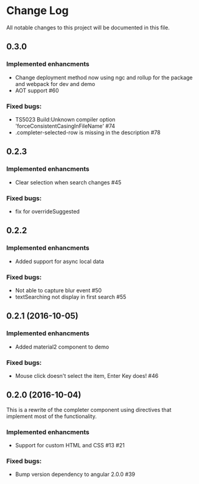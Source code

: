# Change Log
All notable changes to this project will be documented in this file.

## 0.3.0
### Implemented enhancments
- Change deployment method now using ngc and rollup for the package and webpack for dev and demo
- AOT support #60

### Fixed bugs:
- TS5023 Build:Unknown compiler option 'forceConsistentCasingInFileName' #74
- .completer-selected-row is missing in the description #78

## 0.2.3
### Implemented enhancments
- Clear selection when search changes #45

### Fixed bugs:
- fix for overrideSuggested

## 0.2.2 
### Implemented enhancments
- Added support for async local data

### Fixed bugs:
- Not able to capture blur event #50
- textSearching not display in first search #55

## 0.2.1 (2016-10-05)
### Implemented enhancments
- Added material2 component to demo

### Fixed bugs:
- Mouse click doesn't select the item, Enter Key does! #46


## 0.2.0 (2016-10-04)
This is a rewrite of the completer component using directives that implement most of the functionality.
### Implemented enhancments
- Support for custom HTML and CSS #13 #21

### Fixed bugs:
- Bump version dependency to angular 2.0.0 #39